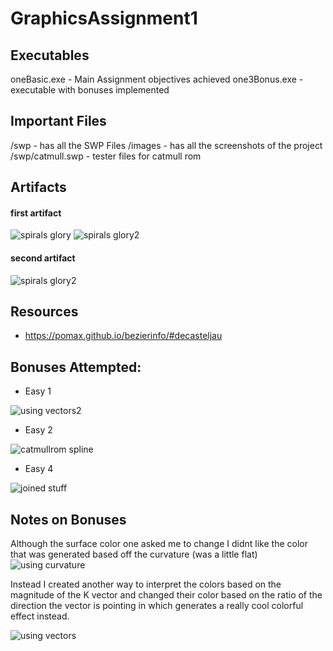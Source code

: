 # GraphicsAssignment1
## Executables
oneBasic.exe - Main Assignment objectives achieved
one3Bonus.exe - executable with bonuses implemented
## Important Files
/swp - has all the SWP Files
/images - has all the screenshots of the project
/swp/catmull.swp - tester files for catmull rom
## Artifacts
#### first artifact
![spirals glory](images/Spiral.PNG)
![spirals glory2](images/Spiraltop.PNG)
#### second artifact
![spirals glory2](images/Valentines.PNG)
## Resources
- https://pomax.github.io/bezierinfo/#decasteljau

## Bonuses Attempted:
- Easy 1

![using vectors2](images/colorful.PNG)
- Easy 2

![catmullrom spline](images/Catmull.PNG)
- Easy 4

![joined stuff](images/weirder.PNG)
## Notes on Bonuses
Although the surface color one asked me to change I didnt like the color that was generated based off the curvature (was a little flat)
![using curvature](images/UsingCurvature.PNG)

Instead I created another way to interpret the colors based on the magnitude of the K vector and changed their color based on the ratio of the direction the vector is pointing in which generates a really cool colorful effect instead.

![using vectors](images/UsingVector.PNG)
